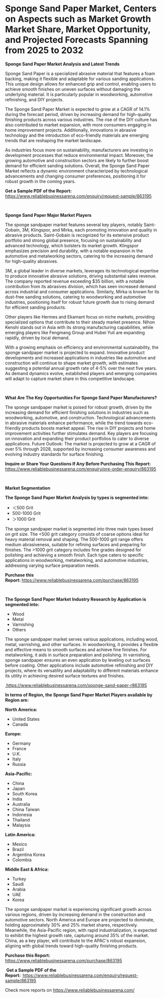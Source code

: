 <p><h1>Sponge Sand Paper Market, Centers on Aspects such as Market Growth Market Share, Market Opportunity, and Projected Forecasts Spanning from 2025 to 2032</h1></p><p><strong>Sponge Sand Paper Market Analysis and Latest Trends</strong></p>
<p><p>Sponge Sand Paper is a specialized abrasive material that features a foam backing, making it flexible and adaptable for various sanding applications. This unique design allows for enhanced grip and control, enabling users to achieve smooth finishes on uneven surfaces without damaging the underlying material. It is particularly popular in woodworking, automotive refinishing, and DIY projects.</p><p>The Sponge Sand Paper Market is expected to grow at a CAGR of 14.1% during the forecast period, driven by increasing demand for high-quality finishing products across various industries. The rise of the DIY culture has also contributed to market expansion, with more consumers engaging in home improvement projects. Additionally, innovations in abrasive technology and the introduction of eco-friendly materials are emerging trends that are reshaping the market landscape.</p><p>As industries focus more on sustainability, manufacturers are investing in development processes that reduce environmental impact. Moreover, the growing automotive and construction sectors are likely to further boost demand for efficient sanding solutions. Overall, the Sponge Sand Paper Market reflects a dynamic environment characterized by technological advancements and changing consumer preferences, positioning it for robust growth in the coming years.</p></p>
<p><strong>Get a Sample PDF of the Report:&nbsp;</strong> <a href="https://www.reliablebusinessarena.com/enquiry/request-sample/863195?utm_campaign=3457&utm_medium=2&utm_source=Github&utm_content=ia&utm_term=31032025&utm_id=sponge-sand-paper">https://www.reliablebusinessarena.com/enquiry/request-sample/863195</a></p>
<p>&nbsp;</p>
<p><strong>Sponge Sand Paper Major Market Players</strong></p>
<p><p>The sponge sandpaper market features several key players, notably Saint-Gobain, 3M, Klingspor, and Mirka, each promoting innovation and quality in abrasive products. Saint-Gobain is recognized for its extensive product portfolio and strong global presence, focusing on sustainability and advanced technology, which bolsters its market growth. Klingspor emphasizes precision and durability, with a notable expansion in the automotive and metalworking sectors, catering to the increasing demand for high-quality abrasives.</p><p>3M, a global leader in diverse markets, leverages its technological expertise to produce innovative abrasive solutions, driving substantial sales revenue. The company reported revenue exceeding $35 billion, with a notable contribution from its abrasives division, which has seen increased demand across industrial and consumer applications. Similarly, Mirka is known for its dust-free sanding solutions, catering to woodworking and automotive industries, positioning itself for robust future growth due to rising demand for efficient sanding products.</p><p>Other players like Hermes and Ekamant focus on niche markets, providing specialized options that contribute to their steady market presence. Nihon Kenshi stands out in Asia with its strong manufacturing capabilities, while emerging players like Fengmang Group and Hubei Yuli are expanding rapidly, driven by local demand.</p><p>With a growing emphasis on efficiency and environmental sustainability, the sponge sandpaper market is projected to expand. Innovative product developments and increased applications in industries like automotive and construction will continue to shape market growth, with estimates suggesting a potential annual growth rate of 4-5% over the next five years. As demand dynamics evolve, established players and emerging companies will adapt to capture market share in this competitive landscape.</p></p>
<p>&nbsp;</p>
<p><strong>What Are The Key Opportunities For Sponge Sand Paper Manufacturers?</strong></p>
<p><p>The sponge sandpaper market is poised for robust growth, driven by the increasing demand for efficient finishing solutions in industries such as woodworking, automotive, and construction. Technological advancements in abrasive materials enhance performance, while the trend towards eco-friendly products boosts market appeal. The rise in DIY projects and home improvement activities further stimulates demand. Key players are focusing on innovation and expanding their product portfolios to cater to diverse applications. Future Outlook: The market is projected to grow at a CAGR of over 5% through 2028, supported by increasing consumer awareness and evolving industry standards for surface finishing.</p></p>
<p><strong>Inquire or Share Your Questions If Any Before Purchasing This Report:</strong> <a href="https://www.reliablebusinessarena.com/enquiry/pre-order-enquiry/863195?utm_campaign=3457&utm_medium=2&utm_source=Github&utm_content=ia&utm_term=31032025&utm_id=sponge-sand-paper">https://www.reliablebusinessarena.com/enquiry/pre-order-enquiry/863195</a></p>
<p>&nbsp;</p>
<p><strong>Market Segmentation</strong></p>
<p><strong>The Sponge Sand Paper Market Analysis by types is segmented into:</strong></p>
<p><ul><li>＜500 Grit</li><li>500-1000 Grit</li><li>＞1000 Grit</li></ul></p>
<p><p>The sponge sandpaper market is segmented into three main types based on grit size. The <500 grit category consists of coarse options ideal for heavy material removal and shaping. The 500-1000 grit range offers medium abrasiveness, suitable for refining surfaces and preparing for finishes. The >1000 grit category includes fine grades designed for polishing and achieving a smooth finish. Each type caters to specific applications in woodworking, metalworking, and automotive industries, addressing varying surface preparation needs.</p></p>
<p><strong>Purchase this Report:&nbsp;</strong><a href="https://www.reliablebusinessarena.com/purchase/863195?utm_campaign=3457&utm_medium=2&utm_source=Github&utm_content=ia&utm_term=31032025&utm_id=sponge-sand-paper">https://www.reliablebusinessarena.com/purchase/863195</a></p>
<p>&nbsp;</p>
<p><strong>The Sponge Sand Paper Market Industry Research by Application is segmented into:</strong></p>
<p><ul><li>Wood</li><li>Metal</li><li>Varnishing</li><li>Others</li></ul></p>
<p><p>The sponge sandpaper market serves various applications, including wood, metal, varnishing, and other surfaces. In woodworking, it provides a flexible and effective means to smooth surfaces and achieve fine finishes. For metalworking, it aids in surface preparation and polishing. In varnishing, sponge sandpaper ensures an even application by leveling out surfaces before coating. Other applications include automotive refinishing and DIY projects, where its versatility and adaptability to different materials enhance its utility in achieving desired surface textures and finishes.</p></p>
<p><a href="https://www.reliablebusinessarena.com/sponge-sand-paper-r863195?utm_campaign=3457&utm_medium=2&utm_source=Github&utm_content=ia&utm_term=31032025&utm_id=sponge-sand-paper">&nbsp;https://www.reliablebusinessarena.com/sponge-sand-paper-r863195</a></p>
<p><strong>In terms of Region, the Sponge Sand Paper Market Players available by Region are:</strong></p>
<p>
    <p> <strong> North America: </strong>
        <ul>
            <li>United States</li>
            <li>Canada</li>
        </ul>
        </p> 
    <p> <strong> Europe: </strong>
        <ul>
            <li>Germany</li>
            <li>France</li>
            <li>U.K.</li>
            <li>Italy</li>
            <li>Russia</li>
        </ul>
        </p> 
    <p> <strong> Asia-Pacific: </strong>
        <ul>
            <li>China</li>
            <li>Japan</li>
            <li>South Korea</li>
            <li>India</li>
            <li>Australia</li>
            <li>China Taiwan</li>
            <li>Indonesia</li>
            <li>Thailand</li>
            <li>Malaysia</li>
        </ul>
        </p> 
    <p> <strong> Latin America: </strong>
        <ul>
            <li>Mexico</li>
            <li>Brazil</li>
            <li>Argentina Korea</li>
            <li>Colombia</li>
        </ul>
        </p> 
    <p> <strong> Middle East & Africa: </strong>
        <ul>
            <li>Turkey</li>
            <li>Saudi</li>
            <li>Arabia</li>
            <li>UAE</li>
            <li>Korea</li>
        </ul>
    </p>
    </p>
<p><p>The sponge sandpaper market is experiencing significant growth across various regions, driven by increasing demand in the construction and automotive sectors. North America and Europe are projected to dominate, holding approximately 30% and 25% market shares, respectively. Meanwhile, the Asia-Pacific region, with rapid industrialization, is expected to exhibit the highest growth rate, capturing around 35% of the market. China, as a key player, will contribute to the APAC's robust expansion, aligning with global trends toward high-quality finishing products.</p></p>
<p><strong>Purchase this Report: </strong><a href="https://www.reliablebusinessarena.com/purchase/863195?utm_campaign=3457&utm_medium=2&utm_source=Github&utm_content=ia&utm_term=31032025&utm_id=sponge-sand-paper">https://www.reliablebusinessarena.com/purchase/863195</a></p>
<p>&nbsp;<strong>Get a Sample PDF of the Report:&nbsp;&nbsp;</strong><a href="https://www.reliablebusinessarena.com/enquiry/request-sample/863195?utm_campaign=3457&utm_medium=2&utm_source=Github&utm_content=ia&utm_term=31032025&utm_id=sponge-sand-paper">https://www.reliablebusinessarena.com/enquiry/request-sample/863195</a></p>
<p><strong></strong></p>
<p>Check more reports on <a href="https://www.reliablebusinessarena.com/?utm_campaign=3457&utm_medium=2&utm_source=Github&utm_content=ia&utm_term=31032025&utm_id=sponge-sand-paper">https://www.reliablebusinessarena.com/</a></p>